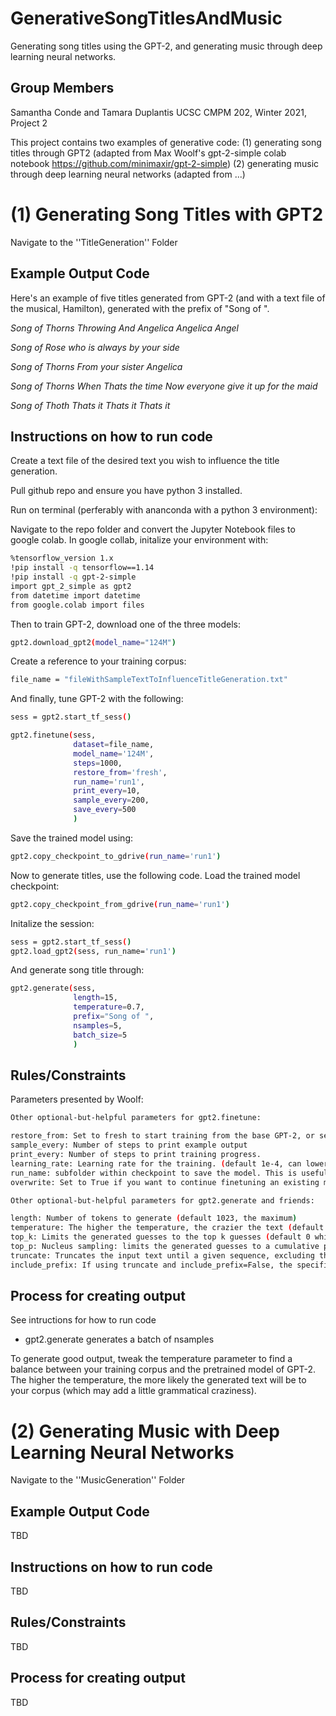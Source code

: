 # GenerativeSongTitlesAndMusic
Generating song titles using the GPT-2, and generating music through deep learning neural networks.

## Group Members
Samantha Conde and Tamara Duplantis
UCSC CMPM 202, Winter 2021, Project 2

This project contains two examples of generative code:
(1) generating song titles through GPT2 (adapted from Max Woolf's gpt-2-simple colab notebook https://github.com/minimaxir/gpt-2-simple)
(2) generating music through deep learning neural networks (adapted from ...)


# (1) Generating Song Titles with GPT2 
Navigate to the ''TitleGeneration'' Folder

## Example Output Code
Here's an example of five titles generated from GPT-2 (and with a text file of the musical, Hamilton), generated with the prefix of "Song of ".

*Song of Thorns Throwing And Angelica Angelica Angel*

*Song of Rose who is always by your side*

*Song of Thorns From your sister Angelica*

*Song of Thorns When Thats the time Now everyone give it up for the maid*

*Song of Thoth Thats it Thats it Thats it*


## Instructions on how to run code
Create a text file of the desired text you wish to influence the title generation.

Pull github repo and ensure you have python 3 installed.

Run on terminal (perferably with ananconda with a python 3 environment):

Navigate to the repo folder and convert the Jupyter Notebook files to google colab. In google collab, initalize your environment with:
```sh
%tensorflow_version 1.x
!pip install -q tensorflow==1.14
!pip install -q gpt-2-simple
import gpt_2_simple as gpt2
from datetime import datetime
from google.colab import files
```

Then to train GPT-2, download one of the three models:
```sh
gpt2.download_gpt2(model_name="124M")
```
Create a reference to your training corpus:
```sh
file_name = "fileWithSampleTextToInfluenceTitleGeneration.txt"
```
And finally, tune GPT-2 with the following:
```sh
sess = gpt2.start_tf_sess()

gpt2.finetune(sess,
              dataset=file_name,
              model_name='124M',
              steps=1000,
              restore_from='fresh',
              run_name='run1',
              print_every=10,
              sample_every=200,
              save_every=500
              )
```
Save the trained model using:
```sh
gpt2.copy_checkpoint_to_gdrive(run_name='run1')
```

Now to generate titles, use the following code. Load the trained model checkpoint:
```sh
gpt2.copy_checkpoint_from_gdrive(run_name='run1')
```
Initalize the session:
```sh
sess = gpt2.start_tf_sess()
gpt2.load_gpt2(sess, run_name='run1')
```
And generate song title through:
```sh
gpt2.generate(sess,
              length=15,
              temperature=0.7,
              prefix="Song of ",
              nsamples=5,
              batch_size=5
              )
```


## Rules/Constraints
Parameters presented by Woolf:
```sh
Other optional-but-helpful parameters for gpt2.finetune:

restore_from: Set to fresh to start training from the base GPT-2, or set to latest to restart training from an existing checkpoint.
sample_every: Number of steps to print example output
print_every: Number of steps to print training progress.
learning_rate: Learning rate for the training. (default 1e-4, can lower to 1e-5 if you have <1MB input data)
run_name: subfolder within checkpoint to save the model. This is useful if you want to work with multiple models (will also need to specify run_name when loading the model)
overwrite: Set to True if you want to continue finetuning an existing model (w/ restore_from='latest') without creating duplicate copies.

Other optional-but-helpful parameters for gpt2.generate and friends:

length: Number of tokens to generate (default 1023, the maximum)
temperature: The higher the temperature, the crazier the text (default 0.7, recommended to keep between 0.7 and 1.0)
top_k: Limits the generated guesses to the top k guesses (default 0 which disables the behavior; if the generated output is super crazy, you may want to set top_k=40)
top_p: Nucleus sampling: limits the generated guesses to a cumulative probability. (gets good results on a dataset with top_p=0.9)
truncate: Truncates the input text until a given sequence, excluding that sequence (e.g. if truncate='<|endoftext|>', the returned text will include everything before the first <|endoftext|>). It may be useful to combine this with a smaller length if the input texts are short.
include_prefix: If using truncate and include_prefix=False, the specified prefix will not be included in the returned text.
```


## Process for creating output
See intructions for how to run code
- gpt2.generate generates a batch of nsamples

To generate good output, tweak the temperature parameter to find a balance between your training corpus and the pretrained model of GPT-2. The higher the temperature, the more likely the generated text will be to your corpus (which may add a little grammatical craziness).






# (2) Generating Music with Deep Learning Neural Networks
Navigate to the ''MusicGeneration'' Folder

## Example Output Code
TBD

## Instructions on how to run code
TBD

## Rules/Constraints
TBD

## Process for creating output
TBD

